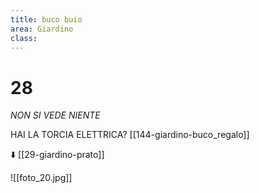 ```yaml
---
title: buco buio
area: Giardino
class: 
---
```

# 28

_NON SI VEDE NIENTE_

HAI LA TORCIA ELETTRICA? [[144-giardino-buco_regalo]]

⬇️ [[29-giardino-prato]]

![[foto_20.jpg]]